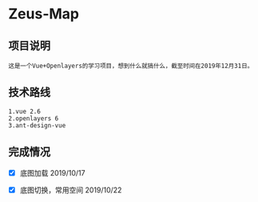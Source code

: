 # Zeus-Map

## 项目说明
```
这是一个Vue+Openlayers的学习项目，想到什么就搞什么，截至时间在2019年12月31日。
```

## 技术路线
```
1.vue 2.6
2.openlayers 6
3.ant-design-vue 
```

## 完成情况
- [x] 底图加载 2019/10/17
- [x] 底图切换，常用空间 2019/10/22




